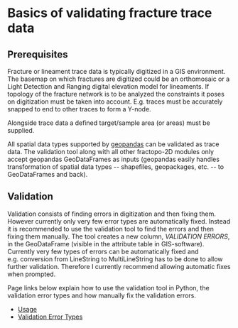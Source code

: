 # Basics of validating fracture trace data

## Prerequisites

Fracture or lineament trace data is typically digitized in a GIS
environment. The basemap on which fractures are digitized could be an
orthomosaic or a Light Detection and Ranging digital elevation model for
lineaments. If topology of the fracture network is to be analyzed the
constraints it poses on digitization must be taken into account. E.g.
traces must be accurately snapped to end to other traces to form a
Y-node.

Alongside trace data a defined target/sample area (or areas) must be
supplied.

All spatial data types supported by [geopandas](https://geopandas.org/)
can be validated as trace data. The validation tool along with all other
fractopo-2D modules only accept geopandas GeoDataFrames as inputs
(geopandas easily handles transformation of spatial data types --
shapefiles, geopackages, etc. -- to GeoDataFrames and back).

## Validation

Validation consists of finding errors in digitization and then fixing
them. However currently only very few error types are automatically
fixed. Instead it is recommended to use the validation tool to find the
errors and then fixing them manually. The tool creates a new column,
*VALIDATION ERRORS*, in the GeoDataFrame (visible in the attribute table
in GIS-software). Currently very few types of errors can be
automatically fixed and e.g. conversion from LineString to
MultiLineString has to be done to allow further validation. Therefore I
currently recommend allowing automatic fixes when prompted.

Page links below explain how to use the validation tool in Python, the
validation error types and how manually fix the validation errors.

-   [Usage](usage.md)
-   [Validation Error Types](errors.md)
